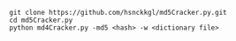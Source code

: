 ``git clone https://github.com/hsnckkgl/md5Cracker.py.git``\
``cd md5Cracker.py``\
 ``python md4Cracker.py -md5 <hash> -w <dictionary file>``